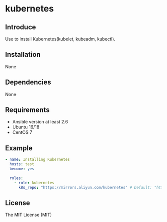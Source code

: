 # kubernetes

## Introduce
Use to install Kubernetes(kubelet, kubeadm, kubectl).

## Installation
None

## Dependencies
None

## Requirements
* Ansible version at least 2.6
* Ubuntu 16/18
* CentOS 7

## Example
```yaml
- name: Installing Kubernetes
  hosts: test
  become: yes
  
  roles:
    - role: kubernetes
      k8s_repo: "https://mirrors.aliyun.com/kubernetes" # Default: "https://packages.cloud.google.com"
```

## License
The MIT License (MIT)
